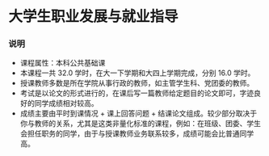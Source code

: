 # 大学生职业发展与就业指导

### 说明
- 课程属性：本科公共基础课
- 本课程一共 32.0 学时，在大一下学期和大四上学期完成，分别 16.0 学时。
- 授课教师多数是所在学院从事行政的教师，如主管学生科、党团委的教师。
- 考试是以论文的形式进行的，在课后写一篇教师给定题目的论文即可，字迹良好的同学成绩相对较高。
- 成绩主要由平时到课情况 + 课上回答问题 + 结课论文组成。较少部分取决于你与教师的关系，尤其是这类非量化标准的课程，例如：在班级、团委、学生会担任职务的同学，由于与授课教师业务联系较多，成绩可能会比普通同学高。




